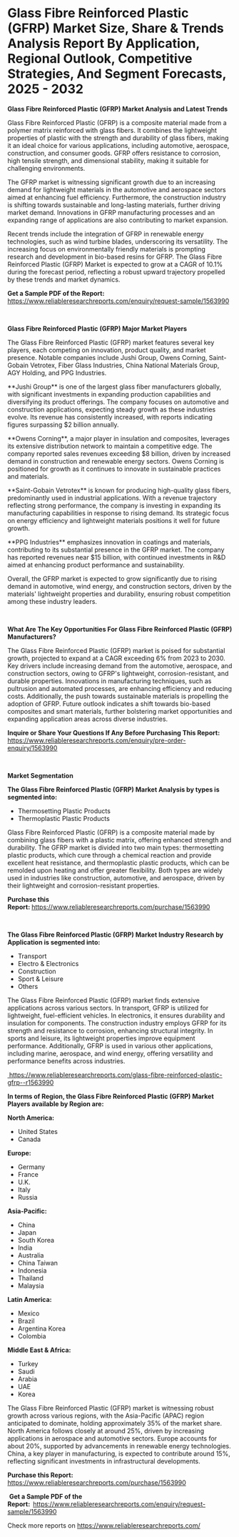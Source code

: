 <p><h1>Glass Fibre Reinforced Plastic (GFRP) Market Size, Share & Trends Analysis Report By Application, Regional Outlook, Competitive Strategies, And Segment Forecasts, 2025 - 2032</h1></p><p><strong>Glass Fibre Reinforced Plastic (GFRP) Market Analysis and Latest Trends</strong></p>
<p><p>Glass Fibre Reinforced Plastic (GFRP) is a composite material made from a polymer matrix reinforced with glass fibers. It combines the lightweight properties of plastic with the strength and durability of glass fibers, making it an ideal choice for various applications, including automotive, aerospace, construction, and consumer goods. GFRP offers resistance to corrosion, high tensile strength, and dimensional stability, making it suitable for challenging environments.</p><p>The GFRP market is witnessing significant growth due to an increasing demand for lightweight materials in the automotive and aerospace sectors aimed at enhancing fuel efficiency. Furthermore, the construction industry is shifting towards sustainable and long-lasting materials, further driving market demand. Innovations in GFRP manufacturing processes and an expanding range of applications are also contributing to market expansion.</p><p>Recent trends include the integration of GFRP in renewable energy technologies, such as wind turbine blades, underscoring its versatility. The increasing focus on environmentally friendly materials is prompting research and development in bio-based resins for GFRP. The Glass Fibre Reinforced Plastic (GFRP) Market is expected to grow at a CAGR of 10.1% during the forecast period, reflecting a robust upward trajectory propelled by these trends and market dynamics.</p></p>
<p><strong>Get a Sample PDF of the Report:&nbsp;</strong> <a href="https://www.reliableresearchreports.com/enquiry/request-sample/1563990?utm_campaign=2202&utm_medium=2&utm_source=Github&utm_content=ia&utm_term=02042025&utm_id=glass-fibre-reinforced-plastic-gfrp">https://www.reliableresearchreports.com/enquiry/request-sample/1563990</a></p>
<p>&nbsp;</p>
<p><strong>Glass Fibre Reinforced Plastic (GFRP) Major Market Players</strong></p>
<p><p>The Glass Fibre Reinforced Plastic (GFRP) market features several key players, each competing on innovation, product quality, and market presence. Notable companies include Jushi Group, Owens Corning, Saint-Gobain Vetrotex, Fiber Glass Industries, China National Materials Group, AGY Holding, and PPG Industries.</p><p>**Jushi Group** is one of the largest glass fiber manufacturers globally, with significant investments in expanding production capabilities and diversifying its product offerings. The company focuses on automotive and construction applications, expecting steady growth as these industries evolve. Its revenue has consistently increased, with reports indicating figures surpassing $2 billion annually.</p><p>**Owens Corning**, a major player in insulation and composites, leverages its extensive distribution network to maintain a competitive edge. The company reported sales revenues exceeding $8 billion, driven by increased demand in construction and renewable energy sectors. Owens Corning is positioned for growth as it continues to innovate in sustainable practices and materials.</p><p>**Saint-Gobain Vetrotex** is known for producing high-quality glass fibers, predominantly used in industrial applications. With a revenue trajectory reflecting strong performance, the company is investing in expanding its manufacturing capabilities in response to rising demand. Its strategic focus on energy efficiency and lightweight materials positions it well for future growth.</p><p>**PPG Industries** emphasizes innovation in coatings and materials, contributing to its substantial presence in the GFRP market. The company has reported revenues near $15 billion, with continued investments in R&D aimed at enhancing product performance and sustainability.</p><p>Overall, the GFRP market is expected to grow significantly due to rising demand in automotive, wind energy, and construction sectors, driven by the materials' lightweight properties and durability, ensuring robust competition among these industry leaders.</p></p>
<p>&nbsp;</p>
<p><strong>What Are The Key Opportunities For Glass Fibre Reinforced Plastic (GFRP) Manufacturers?</strong></p>
<p><p>The Glass Fibre Reinforced Plastic (GFRP) market is poised for substantial growth, projected to expand at a CAGR exceeding 6% from 2023 to 2030. Key drivers include increasing demand from the automotive, aerospace, and construction sectors, owing to GFRP's lightweight, corrosion-resistant, and durable properties. Innovations in manufacturing techniques, such as pultrusion and automated processes, are enhancing efficiency and reducing costs. Additionally, the push towards sustainable materials is propelling the adoption of GFRP. Future outlook indicates a shift towards bio-based composites and smart materials, further bolstering market opportunities and expanding application areas across diverse industries.</p></p>
<p><strong>Inquire or Share Your Questions If Any Before Purchasing This Report:</strong> <a href="https://www.reliableresearchreports.com/enquiry/pre-order-enquiry/1563990?utm_campaign=2202&utm_medium=2&utm_source=Github&utm_content=ia&utm_term=02042025&utm_id=glass-fibre-reinforced-plastic-gfrp">https://www.reliableresearchreports.com/enquiry/pre-order-enquiry/1563990</a></p>
<p>&nbsp;</p>
<p><strong>Market Segmentation</strong></p>
<p><strong>The Glass Fibre Reinforced Plastic (GFRP) Market Analysis by types is segmented into:</strong></p>
<p><ul><li>Thermosetting Plastic Products</li><li>Thermoplastic Plastic Products</li></ul></p>
<p><p>Glass Fibre Reinforced Plastic (GFRP) is a composite material made by combining glass fibers with a plastic matrix, offering enhanced strength and durability. The GFRP market is divided into two main types: thermosetting plastic products, which cure through a chemical reaction and provide excellent heat resistance, and thermoplastic plastic products, which can be remolded upon heating and offer greater flexibility. Both types are widely used in industries like construction, automotive, and aerospace, driven by their lightweight and corrosion-resistant properties.</p></p>
<p><strong>Purchase this Report:&nbsp;</strong><a href="https://www.reliableresearchreports.com/purchase/1563990?utm_campaign=2202&utm_medium=2&utm_source=Github&utm_content=ia&utm_term=02042025&utm_id=glass-fibre-reinforced-plastic-gfrp">https://www.reliableresearchreports.com/purchase/1563990</a></p>
<p>&nbsp;</p>
<p><strong>The Glass Fibre Reinforced Plastic (GFRP) Market Industry Research by Application is segmented into:</strong></p>
<p><ul><li>Transport</li><li>Electro & Electronics</li><li>Construction</li><li>Sport & Leisure</li><li>Others</li></ul></p>
<p><p>The Glass Fibre Reinforced Plastic (GFRP) market finds extensive applications across various sectors. In transport, GFRP is utilized for lightweight, fuel-efficient vehicles. In electronics, it ensures durability and insulation for components. The construction industry employs GFRP for its strength and resistance to corrosion, enhancing structural integrity. In sports and leisure, its lightweight properties improve equipment performance. Additionally, GFRP is used in various other applications, including marine, aerospace, and wind energy, offering versatility and performance benefits across industries.</p></p>
<p><a href="https://www.reliableresearchreports.com/glass-fibre-reinforced-plastic-gfrp--r1563990?utm_campaign=2202&utm_medium=2&utm_source=Github&utm_content=ia&utm_term=02042025&utm_id=glass-fibre-reinforced-plastic-gfrp">&nbsp;https://www.reliableresearchreports.com/glass-fibre-reinforced-plastic-gfrp--r1563990</a></p>
<p><strong>In terms of Region, the Glass Fibre Reinforced Plastic (GFRP) Market Players available by Region are:</strong></p>
<p>
    <p> <strong> North America: </strong>
        <ul>
            <li>United States</li>
            <li>Canada</li>
        </ul>
        </p> 
    <p> <strong> Europe: </strong>
        <ul>
            <li>Germany</li>
            <li>France</li>
            <li>U.K.</li>
            <li>Italy</li>
            <li>Russia</li>
        </ul>
        </p> 
    <p> <strong> Asia-Pacific: </strong>
        <ul>
            <li>China</li>
            <li>Japan</li>
            <li>South Korea</li>
            <li>India</li>
            <li>Australia</li>
            <li>China Taiwan</li>
            <li>Indonesia</li>
            <li>Thailand</li>
            <li>Malaysia</li>
        </ul>
        </p> 
    <p> <strong> Latin America: </strong>
        <ul>
            <li>Mexico</li>
            <li>Brazil</li>
            <li>Argentina Korea</li>
            <li>Colombia</li>
        </ul>
        </p> 
    <p> <strong> Middle East & Africa: </strong>
        <ul>
            <li>Turkey</li>
            <li>Saudi</li>
            <li>Arabia</li>
            <li>UAE</li>
            <li>Korea</li>
        </ul>
    </p>
    </p>
<p><p>The Glass Fibre Reinforced Plastic (GFRP) market is witnessing robust growth across various regions, with the Asia-Pacific (APAC) region anticipated to dominate, holding approximately 35% of the market share. North America follows closely at around 25%, driven by increasing applications in aerospace and automotive sectors. Europe accounts for about 20%, supported by advancements in renewable energy technologies. China, a key player in manufacturing, is expected to contribute around 15%, reflecting significant investments in infrastructural developments.</p></p>
<p><strong>Purchase this Report: </strong><a href="https://www.reliableresearchreports.com/purchase/1563990?utm_campaign=2202&utm_medium=2&utm_source=Github&utm_content=ia&utm_term=02042025&utm_id=glass-fibre-reinforced-plastic-gfrp">https://www.reliableresearchreports.com/purchase/1563990</a></p>
<p>&nbsp;<strong>Get a Sample PDF of the Report:&nbsp;&nbsp;</strong><a href="https://www.reliableresearchreports.com/enquiry/request-sample/1563990?utm_campaign=2202&utm_medium=2&utm_source=Github&utm_content=ia&utm_term=02042025&utm_id=glass-fibre-reinforced-plastic-gfrp">https://www.reliableresearchreports.com/enquiry/request-sample/1563990</a></p>
<p><strong></strong></p>
<p>Check more reports on <a href="https://www.reliableresearchreports.com/?utm_campaign=2202&utm_medium=2&utm_source=Github&utm_content=ia&utm_term=02042025&utm_id=glass-fibre-reinforced-plastic-gfrp">https://www.reliableresearchreports.com/</a></p>